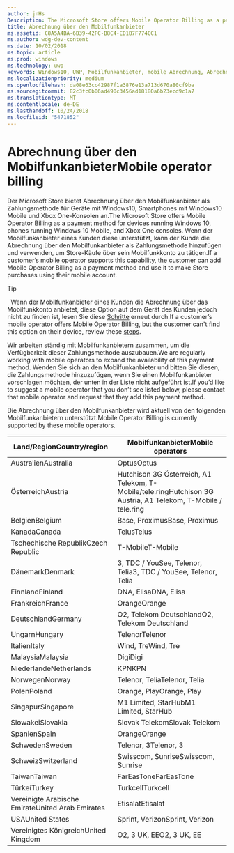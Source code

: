 ```yaml
---
author: jnHs
Description: The Microsoft Store offers Mobile Operator Billing as a payment method for mobile operators who support this capability.
title: Abrechnung über den Mobilfunkanbieter
ms.assetid: C8A5A4BA-6B39-42FC-B8C4-ED1B7F774CC1
ms.author: wdg-dev-content
ms.date: 10/02/2018
ms.topic: article
ms.prod: windows
ms.technology: uwp
keywords: Windows10, UWP, Mobilfunkanbieter, mobile Abrechnung, Abrechnung über den Mobilfunkanbieter
ms.localizationpriority: medium
ms.openlocfilehash: da08e63cc42987f1a3876e13a713d670a80cf9ba
ms.sourcegitcommit: 82c3fc0b06ad490c3456ad18180a6b23ecd9c1a7
ms.translationtype: MT
ms.contentlocale: de-DE
ms.lasthandoff: 10/24/2018
ms.locfileid: "5471852"
---
```

# <a name="mobile-operator-billing"></a><span data-ttu-id="33b29-103">Abrechnung über den Mobilfunkanbieter</span><span class="sxs-lookup"><span data-stu-id="33b29-103">Mobile operator billing</span></span>


<span data-ttu-id="33b29-104">Der Microsoft Store bietet Abrechnung über den Mobilfunkanbieter als Zahlungsmethode für Geräte mit Windows10, Smartphones mit Windows10 Mobile und Xbox One-Konsolen an.</span><span class="sxs-lookup"><span data-stu-id="33b29-104">The Microsoft Store offers Mobile Operator Billing as a payment method for devices running Windows 10, phones running Windows 10 Mobile, and Xbox One consoles.</span></span> <span data-ttu-id="33b29-105">Wenn der Mobilfunkanbieter eines Kunden diese unterstützt, kann der Kunde die Abrechnung über den Mobilfunkanbieter als Zahlungsmethode hinzufügen und verwenden, um Store-Käufe über sein Mobilfunkkonto zu tätigen.</span><span class="sxs-lookup"><span data-stu-id="33b29-105">If a customer’s mobile operator supports this capability, the customer can add Mobile Operator Billing as a payment method and use it to make Store purchases using their mobile account.</span></span>

> [!TIP]
>  <span data-ttu-id="33b29-106">Wenn der Mobilfunkanbieter eines Kunden die Abrechnung über das Mobilfunkkonto anbietet, diese Option auf dem Gerät des Kunden jedoch nicht zu finden ist, lesen Sie diese [Schritte](http://go.microsoft.com/fwlink/p/?LinkId=523993) erneut durch.</span><span class="sxs-lookup"><span data-stu-id="33b29-106">If a customer’s mobile operator offers Mobile Operator Billing, but the customer can't find this option on their device, review these [steps](http://go.microsoft.com/fwlink/p/?LinkId=523993).</span></span>

<span data-ttu-id="33b29-107">Wir arbeiten ständig mit Mobilfunkanbietern zusammen, um die Verfügbarkeit dieser Zahlungsmethode auszubauen.</span><span class="sxs-lookup"><span data-stu-id="33b29-107">We are regularly working with mobile operators to expand the availability of this payment method.</span></span> <span data-ttu-id="33b29-108">Wenden Sie sich an den Mobilfunkanbieter und bitten Sie diesen, die Zahlungsmethode hinzuzufügen, wenn Sie einen Mobilfunkanbieter vorschlagen möchten, der unten in der Liste nicht aufgeführt ist.</span><span class="sxs-lookup"><span data-stu-id="33b29-108">If you’d like to suggest a mobile operator that you don’t see listed below, please contact that mobile operator and request that they add this payment method.</span></span>

<span data-ttu-id="33b29-109">Die Abrechnung über den Mobilfunkanbieter wird aktuell von den folgenden Mobilfunkanbietern unterstützt.</span><span class="sxs-lookup"><span data-stu-id="33b29-109">Mobile Operator Billing is currently supported by these mobile operators.</span></span>

| <span data-ttu-id="33b29-110">Land/Region</span><span class="sxs-lookup"><span data-stu-id="33b29-110">Country/region</span></span>  | <span data-ttu-id="33b29-111">Mobilfunkanbieter</span><span class="sxs-lookup"><span data-stu-id="33b29-111">Mobile operators</span></span>                 |
|-----------------|----------------------------------|
| <span data-ttu-id="33b29-112">Australien</span><span class="sxs-lookup"><span data-stu-id="33b29-112">Australia</span></span>       | <span data-ttu-id="33b29-113">Optus</span><span class="sxs-lookup"><span data-stu-id="33b29-113">Optus</span></span>                            |
| <span data-ttu-id="33b29-114">Österreich</span><span class="sxs-lookup"><span data-stu-id="33b29-114">Austria</span></span>         | <span data-ttu-id="33b29-115">Hutchison 3G Österreich, A1 Telekom, T-Mobile/tele.ring</span><span class="sxs-lookup"><span data-stu-id="33b29-115">Hutchison 3G Austria, A1 Telekom, T-Mobile / tele.ring</span></span>  |
| <span data-ttu-id="33b29-116">Belgien</span><span class="sxs-lookup"><span data-stu-id="33b29-116">Belgium</span></span>         | <span data-ttu-id="33b29-117">Base, Proximus</span><span class="sxs-lookup"><span data-stu-id="33b29-117">Base, Proximus</span></span>                   |
| <span data-ttu-id="33b29-118">Kanada</span><span class="sxs-lookup"><span data-stu-id="33b29-118">Canada</span></span>          | <span data-ttu-id="33b29-119">Telus</span><span class="sxs-lookup"><span data-stu-id="33b29-119">Telus</span></span>                            |
| <span data-ttu-id="33b29-120">Tschechische Republik</span><span class="sxs-lookup"><span data-stu-id="33b29-120">Czech Republic</span></span>  | <span data-ttu-id="33b29-121">T-Mobile</span><span class="sxs-lookup"><span data-stu-id="33b29-121">T-Mobile</span></span>                         |
| <span data-ttu-id="33b29-122">Dänemark</span><span class="sxs-lookup"><span data-stu-id="33b29-122">Denmark</span></span>         | <span data-ttu-id="33b29-123">3, TDC / YouSee, Telenor, Telia</span><span class="sxs-lookup"><span data-stu-id="33b29-123">3, TDC / YouSee, Telenor, Telia</span></span>  |
| <span data-ttu-id="33b29-124">Finnland</span><span class="sxs-lookup"><span data-stu-id="33b29-124">Finland</span></span>         | <span data-ttu-id="33b29-125">DNA, Elisa</span><span class="sxs-lookup"><span data-stu-id="33b29-125">DNA, Elisa</span></span>                       |
| <span data-ttu-id="33b29-126">Frankreich</span><span class="sxs-lookup"><span data-stu-id="33b29-126">France</span></span>          | <span data-ttu-id="33b29-127">Orange</span><span class="sxs-lookup"><span data-stu-id="33b29-127">Orange</span></span>                           |
| <span data-ttu-id="33b29-128">Deutschland</span><span class="sxs-lookup"><span data-stu-id="33b29-128">Germany</span></span>         | <span data-ttu-id="33b29-129">O2, Telekom Deutschland</span><span class="sxs-lookup"><span data-stu-id="33b29-129">O2, Telekom Deutschland</span></span>          |
| <span data-ttu-id="33b29-130">Ungarn</span><span class="sxs-lookup"><span data-stu-id="33b29-130">Hungary</span></span>         | <span data-ttu-id="33b29-131">Telenor</span><span class="sxs-lookup"><span data-stu-id="33b29-131">Telenor</span></span>                          |
| <span data-ttu-id="33b29-132">Italien</span><span class="sxs-lookup"><span data-stu-id="33b29-132">Italy</span></span>           | <span data-ttu-id="33b29-133">Wind, Tre</span><span class="sxs-lookup"><span data-stu-id="33b29-133">Wind, Tre</span></span>                        |
| <span data-ttu-id="33b29-134">Malaysia</span><span class="sxs-lookup"><span data-stu-id="33b29-134">Malaysia</span></span>        | <span data-ttu-id="33b29-135">Digi</span><span class="sxs-lookup"><span data-stu-id="33b29-135">Digi</span></span>                             |
| <span data-ttu-id="33b29-136">Niederlande</span><span class="sxs-lookup"><span data-stu-id="33b29-136">Netherlands</span></span>     | <span data-ttu-id="33b29-137">KPN</span><span class="sxs-lookup"><span data-stu-id="33b29-137">KPN</span></span>                              |
| <span data-ttu-id="33b29-138">Norwegen</span><span class="sxs-lookup"><span data-stu-id="33b29-138">Norway</span></span>          | <span data-ttu-id="33b29-139">Telenor, Telia</span><span class="sxs-lookup"><span data-stu-id="33b29-139">Telenor, Telia</span></span>                   |
| <span data-ttu-id="33b29-140">Polen</span><span class="sxs-lookup"><span data-stu-id="33b29-140">Poland</span></span>          | <span data-ttu-id="33b29-141">Orange, Play</span><span class="sxs-lookup"><span data-stu-id="33b29-141">Orange, Play</span></span>                     |
| <span data-ttu-id="33b29-142">Singapur</span><span class="sxs-lookup"><span data-stu-id="33b29-142">Singapore</span></span>       | <span data-ttu-id="33b29-143">M1 Limited, StarHub</span><span class="sxs-lookup"><span data-stu-id="33b29-143">M1 Limited, StarHub</span></span>              |
| <span data-ttu-id="33b29-144">Slowakei</span><span class="sxs-lookup"><span data-stu-id="33b29-144">Slovakia</span></span>        | <span data-ttu-id="33b29-145">Slovak Telekom</span><span class="sxs-lookup"><span data-stu-id="33b29-145">Slovak Telekom</span></span>                   |
| <span data-ttu-id="33b29-146">Spanien</span><span class="sxs-lookup"><span data-stu-id="33b29-146">Spain</span></span>           | <span data-ttu-id="33b29-147">Orange</span><span class="sxs-lookup"><span data-stu-id="33b29-147">Orange</span></span>                           |
| <span data-ttu-id="33b29-148">Schweden</span><span class="sxs-lookup"><span data-stu-id="33b29-148">Sweden</span></span>          | <span data-ttu-id="33b29-149">Telenor, 3</span><span class="sxs-lookup"><span data-stu-id="33b29-149">Telenor, 3</span></span>                       |
| <span data-ttu-id="33b29-150">Schweiz</span><span class="sxs-lookup"><span data-stu-id="33b29-150">Switzerland</span></span>     | <span data-ttu-id="33b29-151">Swisscom, Sunrise</span><span class="sxs-lookup"><span data-stu-id="33b29-151">Swisscom, Sunrise</span></span>                |
| <span data-ttu-id="33b29-152">Taiwan</span><span class="sxs-lookup"><span data-stu-id="33b29-152">Taiwan</span></span>          | <span data-ttu-id="33b29-153">FarEasTone</span><span class="sxs-lookup"><span data-stu-id="33b29-153">FarEasTone</span></span>                       |
| <span data-ttu-id="33b29-154">Türkei</span><span class="sxs-lookup"><span data-stu-id="33b29-154">Turkey</span></span>          | <span data-ttu-id="33b29-155">Turkcell</span><span class="sxs-lookup"><span data-stu-id="33b29-155">Turkcell</span></span>                         |
| <span data-ttu-id="33b29-156">Vereinigte Arabische Emirate</span><span class="sxs-lookup"><span data-stu-id="33b29-156">United Arab Emirates</span></span> | <span data-ttu-id="33b29-157">Etisalat</span><span class="sxs-lookup"><span data-stu-id="33b29-157">Etisalat</span></span>                    |
| <span data-ttu-id="33b29-158">USA</span><span class="sxs-lookup"><span data-stu-id="33b29-158">United States</span></span>   | <span data-ttu-id="33b29-159">Sprint, Verizon</span><span class="sxs-lookup"><span data-stu-id="33b29-159">Sprint, Verizon</span></span>                  |
| <span data-ttu-id="33b29-160">Vereinigtes Königreich</span><span class="sxs-lookup"><span data-stu-id="33b29-160">United Kingdom</span></span>  | <span data-ttu-id="33b29-161">O2, 3 UK, EE</span><span class="sxs-lookup"><span data-stu-id="33b29-161">O2, 3 UK, EE</span></span>                     |

 



 


 

 




